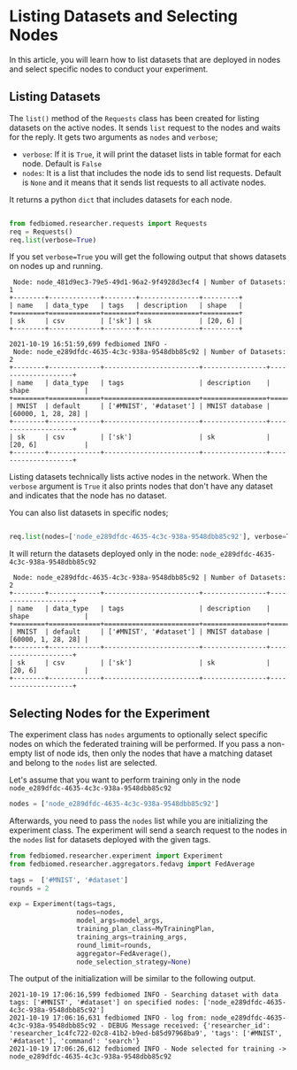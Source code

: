 # Listing Datasets and Selecting Nodes

In this article, you will learn how to list datasets that are deployed in nodes and select specific nodes to conduct your experiment. 

## Listing Datasets 

The `list()` method of the `Requests` class has been created for listing datasets on the active nodes. It sends `list` request to the nodes and waits for the reply. It gets two arguments as `nodes` and `verbose`;

* `verbose`: If it is `True`, it will print the dataset lists in table format for each node. Default is `False` 
* `nodes`: It is a list that includes the node ids to send list requests. Default is `None` and it means that it sends list requests to all activate nodes.  

It returns a python `dict` that includes datasets for each node. 

```python

from fedbiomed.researcher.requests import Requests
req = Requests()
req.list(verbose=True)

```

If you set `verbose=True` you will get the following output that shows datasets on nodes up and running. 


```
 Node: node_481d9ec3-79e5-49d1-96a2-9f4928d3ecf4 | Number of Datasets: 1 
+--------+-------------+--------+---------------+---------+
| name   | data_type   | tags   | description   | shape   |
+========+=============+========+===============+=========+
| sk     | csv         | ['sk'] | sk            | [20, 6] |
+--------+-------------+--------+---------------+---------+

2021-10-19 16:51:59,699 fedbiomed INFO - 
 Node: node_e289dfdc-4635-4c3c-938a-9548dbb85c92 | Number of Datasets: 2 
+--------+-------------+------------------------+----------------+--------------------+
| name   | data_type   | tags                   | description    | shape              |
+========+=============+========================+================+====================+
| MNIST  | default     | ['#MNIST', '#dataset'] | MNIST database | [60000, 1, 28, 28] |
+--------+-------------+------------------------+----------------+--------------------+
| sk     | csv         | ['sk']                 | sk             | [20, 6]            |
+--------+-------------+------------------------+----------------+--------------------+
```

Listing datasets technically lists active nodes in the network. When the `verbose` argument is `True` it also 
prints nodes that don't have any dataset and indicates that the node has no dataset. 

You can also list datasets in specific nodes;


```python

req.list(nodes=['node_e289dfdc-4635-4c3c-938a-9548dbb85c92'], verbose=True)

```

It will return the datasets deployed only in the node: `node_e289dfdc-4635-4c3c-938a-9548dbb85c92`

```
 Node: node_e289dfdc-4635-4c3c-938a-9548dbb85c92 | Number of Datasets: 2 
+--------+-------------+------------------------+----------------+--------------------+
| name   | data_type   | tags                   | description    | shape              |
+========+=============+========================+================+====================+
| MNIST  | default     | ['#MNIST', '#dataset'] | MNIST database | [60000, 1, 28, 28] |
+--------+-------------+------------------------+----------------+--------------------+
| sk     | csv         | ['sk']                 | sk             | [20, 6]            |
+--------+-------------+------------------------+----------------+--------------------+
```

## Selecting Nodes for the Experiment

The experiment class has `nodes` arguments to optionally select specific nodes on which the federated training will be performed. 
If you pass a non-empty list of node ids, then only the nodes that have a matching dataset and belong to the `nodes` list are selected.

Let's assume that you want to perform training only in the node  `node_e289dfdc-4635-4c3c-938a-9548dbb85c92`

```python
nodes = ['node_e289dfdc-4635-4c3c-938a-9548dbb85c92']
```

Afterwards, you need to pass the `nodes` list while you are initializing the experiment class.
The experiment will send a search request to the nodes in the `nodes` list for datasets deployed with the given tags.

```python
from fedbiomed.researcher.experiment import Experiment
from fedbiomed.researcher.aggregators.fedavg import FedAverage

tags =  ['#MNIST', '#dataset']
rounds = 2

exp = Experiment(tags=tags,
                 nodes=nodes,
                 model_args=model_args,
                 training_plan_class=MyTrainingPlan,
                 training_args=training_args,
                 round_limit=rounds,
                 aggregator=FedAverage(),
                 node_selection_strategy=None)
```

The output of the initialization will be similar to the following output.

```
2021-10-19 17:06:16,599 fedbiomed INFO - Searching dataset with data tags: ['#MNIST', '#dataset'] on specified nodes: ['node_e289dfdc-4635-4c3c-938a-9548dbb85c92']
2021-10-19 17:06:16,631 fedbiomed INFO - log from: node_e289dfdc-4635-4c3c-938a-9548dbb85c92 - DEBUG Message received: {'researcher_id': 'researcher_1c4fc722-02c8-41b2-b9ed-b85d97968ba9', 'tags': ['#MNIST', '#dataset'], 'command': 'search'}
2021-10-19 17:06:26,612 fedbiomed INFO - Node selected for training -> node_e289dfdc-4635-4c3c-938a-9548dbb85c92
```
